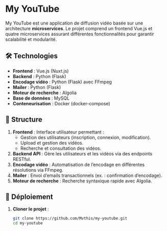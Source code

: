 # My YouTube

My YouTube est une application de diffusion vidéo basée sur une architecture **microservices**. Le projet comprend un frontend Vue.js et quatre microservices assurant différentes fonctionnalités pour garantir scalabilité et modularité.

## 🛠️ Technologies

- **Frontend** : Vue.js (Nuxt.js)
- **Backend** : Python (Flask)
- **Encodage vidéo** : Python (Flask) avec FFmpeg
- **Mailer** : Python (Flask)
- **Moteur de recherche** : Algolia
- **Base de données** : MySQL
- **Conteneurisation** : Docker (docker-compose)

## 📁 Structure

1. **Frontend** : Interface utilisateur permettant :
   - Gestion des utilisateurs (inscription, connexion, modification).
   - Upload et gestion des vidéos.
   - Recherche et consultation des vidéos.
2. **Backend API** : Gère les utilisateurs et les vidéos via des endpoints RESTful.
3. **Encodage vidéo** : Automatisation de l’encodage en différentes résolutions via FFmpeg.
4. **Mailer** : Envoi d’emails transactionnels (ex. : confirmation d’encodage).
5. **Moteur de recherche** : Recherche syntaxique rapide avec Algolia.

## 🚀 Déploiement

1. **Cloner le projet** :
   ```bash
   git clone https://github.com/Mvthis/my-youtube.git
   cd my-youtube
   ```
